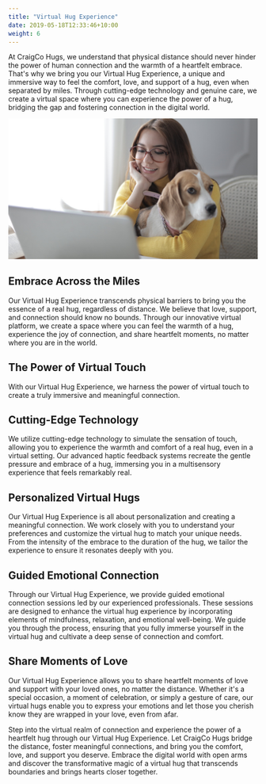 ```yaml
---
title: "Virtual Hug Experience"
date: 2019-05-18T12:33:46+10:00
weight: 6
---
```


At CraigCo Hugs, we understand that physical distance should never hinder the power of human connection and the warmth of a heartfelt embrace. That's why we bring you our Virtual Hug Experience, a unique and immersive way to feel the comfort, love, and support of a hug, even when separated by miles. Through cutting-edge technology and genuine care, we create a virtual space where you can experience the power of a hug, bridging the gap and fostering connection in the digital world.

![Accounting Services](/images/hugs/virtual-hug-experience.jpg)

## Embrace Across the Miles
Our Virtual Hug Experience transcends physical barriers to bring you the essence of a real hug, regardless of distance. We believe that love, support, and connection should know no bounds. Through our innovative virtual platform, we create a space where you can feel the warmth of a hug, experience the joy of connection, and share heartfelt moments, no matter where you are in the world.

## The Power of Virtual Touch
With our Virtual Hug Experience, we harness the power of virtual touch to create a truly immersive and meaningful connection.

## Cutting-Edge Technology
We utilize cutting-edge technology to simulate the sensation of touch, allowing you to experience the warmth and comfort of a real hug, even in a virtual setting. Our advanced haptic feedback systems recreate the gentle pressure and embrace of a hug, immersing you in a multisensory experience that feels remarkably real.

## Personalized Virtual Hugs
Our Virtual Hug Experience is all about personalization and creating a meaningful connection. We work closely with you to understand your preferences and customize the virtual hug to match your unique needs. From the intensity of the embrace to the duration of the hug, we tailor the experience to ensure it resonates deeply with you.

## Guided Emotional Connection
Through our Virtual Hug Experience, we provide guided emotional connection sessions led by our experienced professionals. These sessions are designed to enhance the virtual hug experience by incorporating elements of mindfulness, relaxation, and emotional well-being. We guide you through the process, ensuring that you fully immerse yourself in the virtual hug and cultivate a deep sense of connection and comfort.

## Share Moments of Love
Our Virtual Hug Experience allows you to share heartfelt moments of love and support with your loved ones, no matter the distance. Whether it's a special occasion, a moment of celebration, or simply a gesture of care, our virtual hugs enable you to express your emotions and let those you cherish know they are wrapped in your love, even from afar.  

Step into the virtual realm of connection and experience the power of a heartfelt hug through our Virtual Hug Experience. Let CraigCo Hugs bridge the distance, foster meaningful connections, and bring you the comfort, love, and support you deserve. Embrace the digital world with open arms and discover the transformative magic of a virtual hug that transcends boundaries and brings hearts closer together.